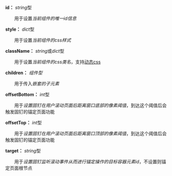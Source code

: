 **id：** *string*型

　　用于设置*当前组件的唯一id信息*

**style：** *dict*型

　　用于设置*当前组件的css样式*

**className：** *string*或*dict*型

　　用于设置*当前组件的css类名*，支持[动态css](/advanced-classname)

**children：** *组件型*

　　用于传入*嵌套的子元素*

**offsetBottom：** *int*型

　　用于*设置固钉在用户滚动页面后距离窗口底部的像素阈值*，到达这个阈值后会触发固钉的锚定页面功能

**offsetTop：** *int*型

　　用于*设置固钉在用户滚动页面后距离窗口顶部的像素阈值*，到达这个阈值后会触发固钉的锚定页面功能

**target：** *string*型

　　用于*设置固钉监听滚动事件从而进行锚定操作的目标容器元素id*，不设置则锚定页面根节点